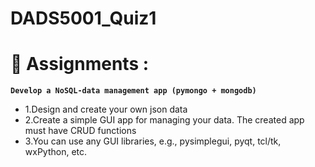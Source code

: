 # DADS5001_Quiz1

# 🚩 Assignments : 
**`Develop a NoSQL-data management app (pymongo + mongodb)`**<br>
* 1.Design and create your own json data
* 2.Create a simple GUI app for managing your data. The created app must have CRUD functions
* 3.You can use any GUI libraries, e.g., pysimplegui, pyqt, tcl/tk, wxPython, etc.
